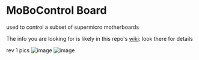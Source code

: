 # MoBoControl Board
used to control a subset of supermicro motherboards

The info you are looking for is likely in this repo's [wiki](https://github.com/mithro/MoBoControl/wiki): look there for details

rev 1 pics 
![image](https://github.com/anfroholic/MoBoControl/assets/1464801/afefd400-b15d-4ca8-844e-da77caf93fe9)
![image](https://github.com/anfroholic/MoBoControl/assets/1464801/d927938e-b1a7-470b-87e4-203c4d240dbe)

